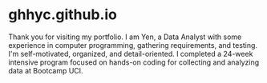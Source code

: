 # ghhyc.github.io

Thank you for visiting my portfolio. I am Yen, a Data Analyst with some experience in computer programming, gathering requirements, and testing. I'm self-motivated, organized, and detail-oriented. I completed a 24-week intensive program focused on hands-on coding for collecting and analyzing data at Bootcamp UCI.
